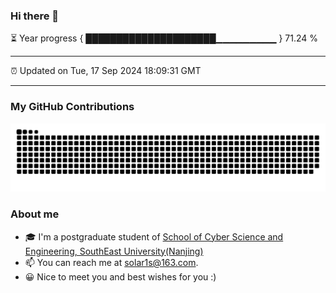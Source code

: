 ### Hi there 👋

⏳ Year progress { █████████████████████▁▁▁▁▁▁▁▁▁ } 71.24 %

---

⏰ Updated on Tue, 17 Sep 2024 18:09:31 GMT

---
### My GitHub Contributions    

![](https://raw.githubusercontent.com/chenzongyao200127/chenzongyao200127/main/assets/github-contribution-grid-snake.svg)          

### About me   

- 🎓 I'm a postgraduate student of [School of Cyber Science and Engineering, SouthEast University(Nanjing)](https://www.seu.edu.cn/)
- 📫 You can reach me at [solar1s@163.com](mailto:solar1s@163.com).
- 😀 Nice to meet you and best wishes for you :)  


